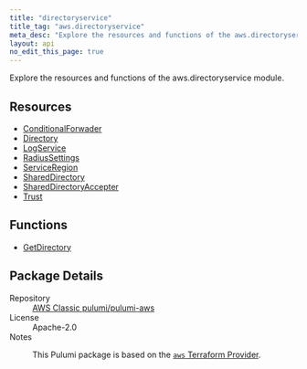 ```yaml
---
title: "directoryservice"
title_tag: "aws.directoryservice"
meta_desc: "Explore the resources and functions of the aws.directoryservice module."
layout: api
no_edit_this_page: true
---
```


<!-- WARNING: this file was generated by Pulumi Docs Generator. -->
<!-- Do not edit by hand unless you're certain you know what you are doing! -->

Explore the resources and functions of the aws.directoryservice module.

<h2 id="resources">Resources</h2>
<ul class="api">
    <li><a href="conditionalforwader/" title="ConditionalForwader"><span class="api-symbol api-symbol--resource"></span>ConditionalForwader</a></li>
    <li><a href="directory/" title="Directory"><span class="api-symbol api-symbol--resource"></span>Directory</a></li>
    <li><a href="logservice/" title="LogService"><span class="api-symbol api-symbol--resource"></span>LogService</a></li>
    <li><a href="radiussettings/" title="RadiusSettings"><span class="api-symbol api-symbol--resource"></span>RadiusSettings</a></li>
    <li><a href="serviceregion/" title="ServiceRegion"><span class="api-symbol api-symbol--resource"></span>ServiceRegion</a></li>
    <li><a href="shareddirectory/" title="SharedDirectory"><span class="api-symbol api-symbol--resource"></span>SharedDirectory</a></li>
    <li><a href="shareddirectoryaccepter/" title="SharedDirectoryAccepter"><span class="api-symbol api-symbol--resource"></span>SharedDirectoryAccepter</a></li>
    <li><a href="trust/" title="Trust"><span class="api-symbol api-symbol--resource"></span>Trust</a></li>
</ul>

<h2 id="functions">Functions</h2>
<ul class="api">
    <li><a href="getdirectory/" title="GetDirectory"><span class="api-symbol api-symbol--function"></span>GetDirectory</a></li>
</ul>

<h2 id="package-details">Package Details</h2>
<dl class="package-details">
	<dt>Repository</dt>
	<dd><a href="https://github.com/pulumi/pulumi-aws">AWS Classic pulumi/pulumi-aws</a></dd>
	<dt>License</dt>
	<dd>Apache-2.0</dd>
	<dt>Notes</dt>
	<dd><p>This Pulumi package is based on the <a href="https://github.com/hashicorp/terraform-provider-aws"><code>aws</code> Terraform Provider</a>.</p>
</dd>
</dl>

